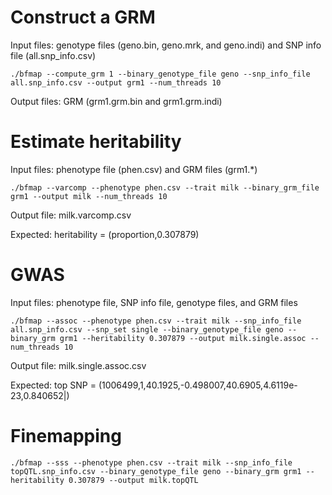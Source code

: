 # Construct a GRM
Input files: genotype files (geno.bin, geno.mrk, and geno.indi) and SNP info file (all.snp_info.csv)
```
./bfmap --compute_grm 1 --binary_genotype_file geno --snp_info_file all.snp_info.csv --output grm1 --num_threads 10
```
Output files: GRM (grm1.grm.bin and grm1.grm.indi)

# Estimate heritability
Input files: phenotype file (phen.csv) and GRM files (grm1.\*)
```
./bfmap --varcomp --phenotype phen.csv --trait milk --binary_grm_file grm1 --output milk --num_threads 10
```
Output file: milk.varcomp.csv

Expected: heritability = (proportion,0.307879)

# GWAS
Input files: phenotype file, SNP info file, genotype files, and GRM files
```
./bfmap --assoc --phenotype phen.csv --trait milk --snp_info_file all.snp_info.csv --snp_set single --binary_genotype_file geno --binary_grm grm1 --heritability 0.307879 --output milk.single.assoc --num_threads 10
```
Output file: milk.single.assoc.csv

Expected: top SNP = (1006499,1,40.1925,-0.498007,40.6905,4.6119e-23,0.840652|)

# Finemapping

```
./bfmap --sss --phenotype phen.csv --trait milk --snp_info_file topQTL.snp_info.csv --binary_genotype_file geno --binary_grm grm1 --heritability 0.307879 --output milk.topQTL
```
